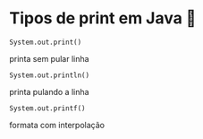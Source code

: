 # Tipos de print em Java 📜

    System.out.print()

printa sem pular linha

    System.out.println()

printa pulando a linha

    System.out.printf()

formata com interpolação
